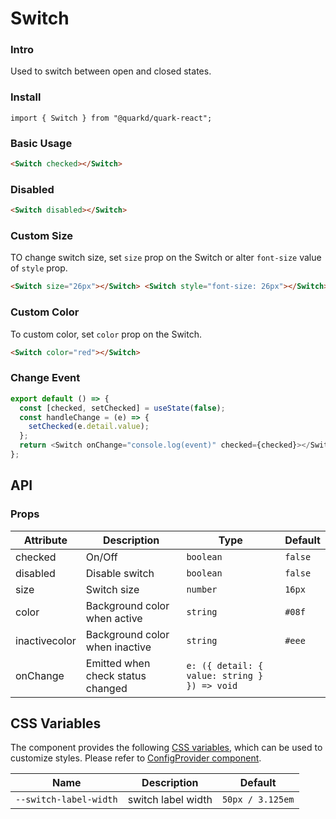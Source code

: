# Switch

### Intro

Used to switch between open and closed states.

### Install

```tsx
import { Switch } from "@quarkd/quark-react";
```

### Basic Usage

```html
<Switch checked></Switch>
```

### Disabled

```html
<Switch disabled></Switch>
```

### Custom Size

TO change switch size, set `size` prop on the Switch or alter `font-size` value of `style` prop.

```html
<Switch size="26px"></Switch> <Switch style="font-size: 26px"></Switch>
```

### Custom Color

To custom color, set `color` prop on the Switch.

```html
<Switch color="red"></Switch>
```

### Change Event

```js
export default () => {
  const [checked, setChecked] = useState(false);
  const handleChange = (e) => {
    setChecked(e.detail.value);
  };
  return <Switch onChange="console.log(event)" checked={checked}></Switch>;
};
```

## API

### Props

| Attribute | Description      | Type                    | Default |
| --------- | ---------------- | ----------------------- | ------- |
| checked   | On/Off           | `boolean`               | `false` |
| disabled  | Disable switch   | `boolean`               | `false` |
| size      | Switch size      | `number`                | `16px`  |
| color     | Background color when active   | `string`  | `#08f`  |
| inactivecolor | Background color when inactive	| `string`  | `#eee` |
| onChange  | Emitted when check status changed | `e: ({ detail: { value: string } }) => void` |

## CSS Variables

The component provides the following [CSS variables](https://developer.mozilla.org/zh-CN/docs/Web/CSS/Using_CSS_custom_properties), which can be used to customize styles. Please refer to [ConfigProvider component](#/zh-CN/guide/theme).

| Name                   | Description        | Default          |
| ---------------------- | ------------------ | ---------------- |
| `--switch-label-width` | switch label width | `50px / 3.125em` |
